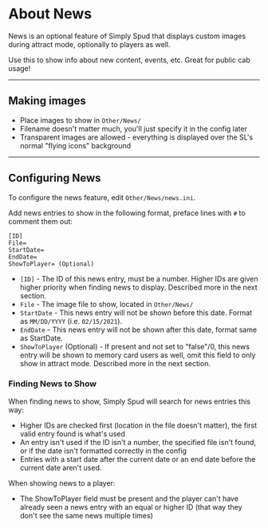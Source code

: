 # About News

News is an optional feature of Simply Spud that displays custom images during attract mode, optionally to players as well.

Use this to show info about new content, events, etc. Great for public cab usage!

---

## Making images

 - Place images to show in `Other/News/`
 - Filename doesn't matter much, you'll just specify it in the config later
 - Transparent images are allowed - everything is displayed over the SL's normal "flying icons" background

---

## Configuring News

 To configure the news feature, edit `Other/News/news.ini`.
 
 Add news entries to show in the following format, preface lines with `#` to comment them out:
 ```
[ID]
File=
StartDate=
EndDate=
ShowToPlayer= (Optional)
 ```
 
 
 - `[ID]` - The ID of this news entry, must be a number. Higher IDs are given higher priority when finding news to display. Described more in the next section.
 - `File` - The image file to show, located in `Other/News/`
 - `StartDate` - This news entry will not be shown before this date. Format as `MM/DD/YYYY` (i.e. `02/15/2021`).
 - `EndDate` - This news entry will not be shown after this date, format same as StartDate.
 - `ShowToPlayer` (Optional) - If present and not set to "false"/0, this news entry will be shown to memory card users as well, omit this field to only show in attract mode. Described more in the next section.


### Finding News to Show

 When finding news to show, Simply Spud will search for news entries this way:
 
 - Higher IDs are checked first (location in the file doesn't matter), the first valid entry found is what's used
 - An entry isn't used if the ID isn't a number, the specified file isn't found, or if the date isn't formatted correctly in the config
 - Entries with a start date after the current date or an end date before the current date aren't used.


When showing news to a player:

 - The ShowToPlayer field must be present and the player can't have already seen a news entry with an equal or higher ID (that way they don't see the same news multiple times)